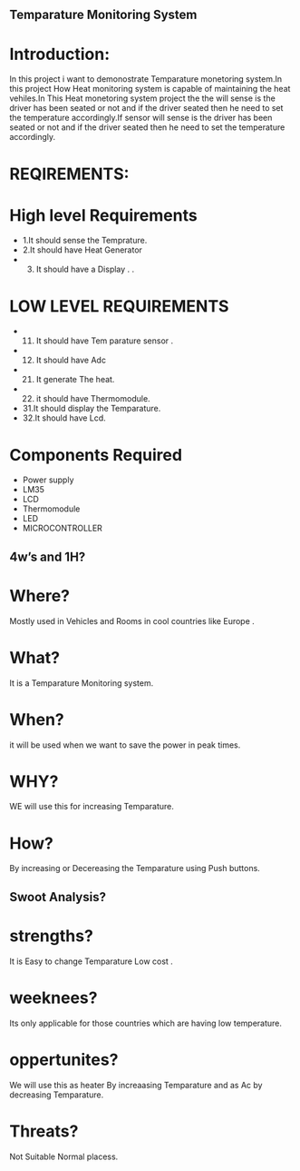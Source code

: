 ## Temparature Monitoring System
# Introduction:
In this project i want to demonostrate Temparature monetoring system.In this project How Heat monitoring system is capable of maintaining the heat  vehiles.In This Heat monetoring system  project the the  will sense is the driver has been seated or not and if the driver seated then he need to set the temperature accordingly.If  sensor will sense is the driver has been seated or not and if the driver seated then he need to set the temperature accordingly.

# REQIREMENTS:
# High level Requirements 
*  1.It should sense the Temprature.
*  2.It should have Heat Generator
*  3. It should have a Display .
 .

# LOW LEVEL REQUIREMENTS
*  11. It should have  Tem parature sensor  .
*  12. It should have Adc
*  21. It generate The heat.  
*  22. it should have Thermomodule.
*  31.It should display the Temparature.
*  32.It should have Lcd.


	
# Components Required
* Power supply       
* LM35                                           
* LCD          
* Thermomodule                       
* LED                           
* MICROCONTROLLER


 


## 4w’s and 1H?
# Where?
Mostly used in Vehicles and Rooms in cool countries like Europe .
# What?
It is a Temparature Monitoring system.
# When?
it will be used when we want to save the power in peak times.
# WHY?
WE will use this for increasing Temparature.
# How?
By increasing or Decereasing the Temparature using Push buttons.


## Swoot Analysis?
# strengths?
It is  Easy to change Temparature
Low cost .
# weeknees?
Its only applicable for those countries which are having low temperature.
# oppertunites?
We will use this as heater By increaasing  Temparature and as Ac by decreasing Temparature.
# Threats?
Not Suitable Normal placess.




